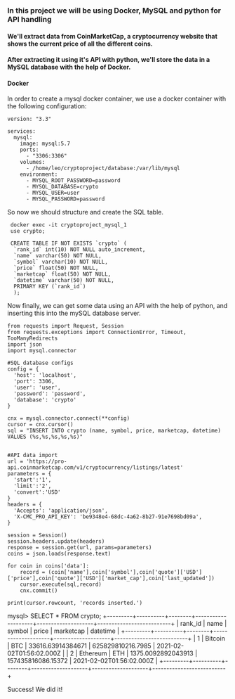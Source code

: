 ### In this project we will be using Docker, MySQL and python for API handling
#### We'll extract data from CoinMarketCap, a cryptocurrency website that shows the current price of all the different coins.
#### After extracting it using it's API with python, we'll store the data in a MySQL database with the help of Docker. 

#### Docker
In order to create a mysql docker container, we use a docker container with the following configuration:

```
version: "3.3"

services:
  mysql:
    image: mysql:5.7
    ports:
      - "3306:3306"
    volumes:
      - /home/leo/cryptoproject/database:/var/lib/mysql
    environment:
      - MYSQL_ROOT_PASSWORD=password
      - MYSQL_DATABASE=crypto
      - MYSQL_USER=user
      - MYSQL_PASSWORD=password
```

So now we should structure and create the SQL table.

```
 docker exec -it cryptoproject_mysql_1
 use cryṕto;
```
```
 CREATE TABLE IF NOT EXISTS `crypto` (
  `rank_id` int(10) NOT NULL auto_increment,
  `name` varchar(50) NOT NULL,
  `symbol` varchar(10) NOT NULL,
  `price` float(50) NOT NULL,
  `marketcap` float(50) NOT NULL,
  `datetime` varchar(50) NOT NULL,
  PRIMARY KEY (`rank_id`)
  );
```
Now finally, we can get some data using an API with the help of python, and inserting this into the mySQL database server.

```
from requests import Request, Session
from requests.exceptions import ConnectionError, Timeout, TooManyRedirects
import json
import mysql.connector

#SQL database configs
config = {
  'host': 'localhost',
  'port': 3306,
  'user': 'user',
  'password': 'password',
  'database': 'crypto'
}

cnx = mysql.connector.connect(**config)
cursor = cnx.cursor()
sql = "INSERT INTO crypto (name, symbol, price, marketcap, datetime) VALUES (%s,%s,%s,%s,%s)"


#API data import
url = 'https://pro-api.coinmarketcap.com/v1/cryptocurrency/listings/latest'
parameters = {
  'start':'1',
  'limit':'2',
  'convert':'USD'
}
headers = {
  'Accepts': 'application/json',
  'X-CMC_PRO_API_KEY': 'be9348e4-68dc-4a62-8b27-91e7698bd09a',
}

session = Session()
session.headers.update(headers)
response = session.get(url, params=parameters)
coins = json.loads(response.text)

for coin in coins['data']:
    record = (coin['name'],coin['symbol'],coin['quote']['USD']['price'],coin['quote']['USD']['market_cap'],coin['last_updated'])
    cursor.execute(sql,record)
    cnx.commit()

print(cursor.rowcount, 'records inserted.')
```

mysql> SELECT * FROM crypto;
+---------+----------+--------+--------------------+--------------------+--------------------------+
| rank_id | name     | symbol | price              | marketcap          | datetime                 |
+---------+----------+--------+--------------------+--------------------+--------------------------+
|       1 | Bitcoin  | BTC    |  33616.63914384671 |  625829810216.7985 | 2021-02-02T01:56:02.000Z |
|       2 | Ethereum | ETH    | 1375.0092892043913 | 157435816086.15372 | 2021-02-02T01:56:02.000Z |
+---------+----------+--------+--------------------+--------------------+--------------------------+

Success! We did it!


